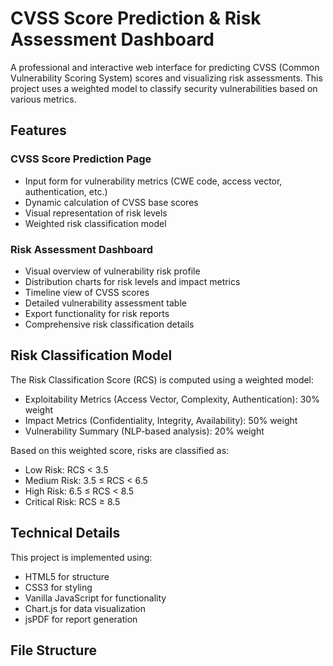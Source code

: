 # CVSS Score Prediction & Risk Assessment Dashboard

A professional and interactive web interface for predicting CVSS (Common Vulnerability Scoring System) scores and visualizing risk assessments. This project uses a weighted model to classify security vulnerabilities based on various metrics.

## Features

### CVSS Score Prediction Page
- Input form for vulnerability metrics (CWE code, access vector, authentication, etc.)
- Dynamic calculation of CVSS base scores
- Visual representation of risk levels
- Weighted risk classification model

### Risk Assessment Dashboard
- Visual overview of vulnerability risk profile
- Distribution charts for risk levels and impact metrics
- Timeline view of CVSS scores
- Detailed vulnerability assessment table
- Export functionality for risk reports
- Comprehensive risk classification details

## Risk Classification Model

The Risk Classification Score (RCS) is computed using a weighted model:
- Exploitability Metrics (Access Vector, Complexity, Authentication): 30% weight
- Impact Metrics (Confidentiality, Integrity, Availability): 50% weight
- Vulnerability Summary (NLP-based analysis): 20% weight

Based on this weighted score, risks are classified as:
- Low Risk: RCS < 3.5
- Medium Risk: 3.5 ≤ RCS < 6.5
- High Risk: 6.5 ≤ RCS < 8.5
- Critical Risk: RCS ≥ 8.5

## Technical Details

This project is implemented using:
- HTML5 for structure
- CSS3 for styling
- Vanilla JavaScript for functionality
- Chart.js for data visualization
- jsPDF for report generation

## File Structure

